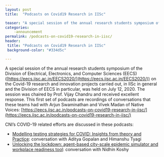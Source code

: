 ```yaml
---
layout: post
title:  "Podcasts on Covid19 Research in IISc"

teaser: "A special session of the annual research students symposium of the Division of Electrical, Electronics, and Computer Sciences (EECS) (https://eecs.iisc.ac.in/EECS2020/) on the Covid-19 research and innovation projects carried out, in IISc in general and the Division of EECS in particular, was held on July 12, 2020."
categories:
    -announcement 
permalink: /podcasts-on-covid19-research-in-iisc/
header:
 title: "Podcasts on Covid19 Research in IISc"
 background-color: "#334d5c"

---
```

A special session of the annual research students symposium of the Division of Electrical, Electronics, and Computer Sciences (EECS) ([https://eecs.iisc.ac.in/EECS2020/](https://eecs.iisc.ac.in/EECS2020/)) on the Covid-19 research and innovation projects carried out, in IISc in general and the Division of EECS in particular, was held on July 12, 2020. The session was chaired by Prof. Vijay Chandru and received excellent response.
This first set of podcasts are recordings of conversations that these teams had with Arjun Swaminathan and Vivek Madan of Native Voices:
[https://eecs.iisc.ac.in/podcasts-on-covid19-research-in-iisc/](https://eecs.iisc.ac.in/podcasts-on-covid19-research-in-iisc/)

CNI’s COVID-19 related efforts are discussed in these podcasts:

<ul style="list-style-type: disc;">
    <li><a href="https://digitsvideos.iisc.ac.in/Videos/PODCASTS-COVID-EECS/Podcast%201%20%20Aditya%20Gopalan%20and%20Himanshu%20Tyagi%20master.mp3">Modelling testing strategies for COVID: Insights from theory and Practice</a>: conversation with Aditya Gopalan and Himanshu Tyagi</li>
    <li><a href="https://digitsvideos.iisc.ac.in/Videos/PODCASTS-COVID-EECS/Podcast%204%20-%20Nidhin%20Koshy%20Master.mp3">Unlocking the lockdown: agent-based city-scale epidemic simulator and workplace readiness tool</a>: conversation with Nidhin Koshy</li>
</ul>

